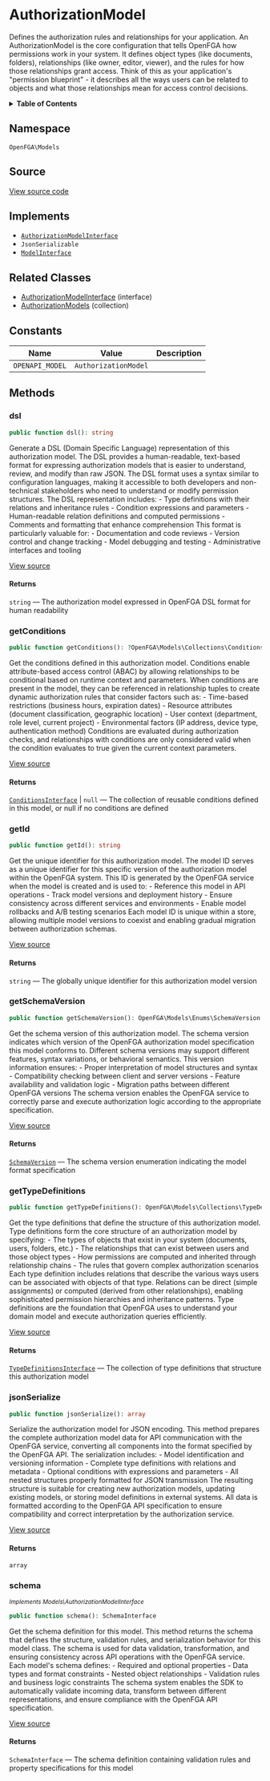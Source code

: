 # AuthorizationModel

Defines the authorization rules and relationships for your application. An AuthorizationModel is the core configuration that tells OpenFGA how permissions work in your system. It defines object types (like documents, folders), relationships (like owner, editor, viewer), and the rules for how those relationships grant access. Think of this as your application&#039;s &quot;permission blueprint&quot; - it describes all the ways users can be related to objects and what those relationships mean for access control decisions.

<details>
<summary><strong>Table of Contents</strong></summary>

- [Namespace](#namespace)
- [Source](#source)
- [Implements](#implements)
- [Related Classes](#related-classes)
- [Constants](#constants)
- [Methods](#methods)

- [`dsl()`](#dsl)
  - [`getConditions()`](#getconditions)
  - [`getId()`](#getid)
  - [`getSchemaVersion()`](#getschemaversion)
  - [`getTypeDefinitions()`](#gettypedefinitions)
  - [`jsonSerialize()`](#jsonserialize)
  - [`schema()`](#schema)

</details>

## Namespace

`OpenFGA\Models`

## Source

[View source code](https://github.com/evansims/openfga-php/blob/main/src/Models/AuthorizationModel.php)

## Implements

- [`AuthorizationModelInterface`](AuthorizationModelInterface.md)
- `JsonSerializable`
- [`ModelInterface`](ModelInterface.md)

## Related Classes

- [AuthorizationModelInterface](Models/AuthorizationModelInterface.md) (interface)
- [AuthorizationModels](Models/Collections/AuthorizationModels.md) (collection)

## Constants

| Name            | Value                | Description |
| --------------- | -------------------- | ----------- |
| `OPENAPI_MODEL` | `AuthorizationModel` |             |

## Methods

### dsl

```php
public function dsl(): string

```

Generate a DSL (Domain Specific Language) representation of this authorization model. The DSL provides a human-readable, text-based format for expressing authorization models that is easier to understand, review, and modify than raw JSON. The DSL format uses a syntax similar to configuration languages, making it accessible to both developers and non-technical stakeholders who need to understand or modify permission structures. The DSL representation includes: - Type definitions with their relations and inheritance rules - Condition expressions and parameters - Human-readable relation definitions and computed permissions - Comments and formatting that enhance comprehension This format is particularly valuable for: - Documentation and code reviews - Version control and change tracking - Model debugging and testing - Administrative interfaces and tooling

[View source](https://github.com/evansims/openfga-php/blob/main/src/Models/AuthorizationModel.php#L73)

#### Returns

`string` — The authorization model expressed in OpenFGA DSL format for human readability

### getConditions

```php
public function getConditions(): ?OpenFGA\Models\Collections\ConditionsInterface

```

Get the conditions defined in this authorization model. Conditions enable attribute-based access control (ABAC) by allowing relationships to be conditional based on runtime context and parameters. When conditions are present in the model, they can be referenced in relationship tuples to create dynamic authorization rules that consider factors such as: - Time-based restrictions (business hours, expiration dates) - Resource attributes (document classification, geographic location) - User context (department, role level, current project) - Environmental factors (IP address, device type, authentication method) Conditions are evaluated during authorization checks, and relationships with conditions are only considered valid when the condition evaluates to true given the current context parameters.

[View source](https://github.com/evansims/openfga-php/blob/main/src/Models/AuthorizationModel.php#L82)

#### Returns

[`ConditionsInterface`](Models/Collections/ConditionsInterface.md) &#124; `null` — The collection of reusable conditions defined in this model, or null if no conditions are defined

### getId

```php
public function getId(): string

```

Get the unique identifier for this authorization model. The model ID serves as a unique identifier for this specific version of the authorization model within the OpenFGA system. This ID is generated by the OpenFGA service when the model is created and is used to: - Reference this model in API operations - Track model versions and deployment history - Ensure consistency across different services and environments - Enable model rollbacks and A/B testing scenarios Each model ID is unique within a store, allowing multiple model versions to coexist and enabling gradual migration between authorization schemas.

[View source](https://github.com/evansims/openfga-php/blob/main/src/Models/AuthorizationModel.php#L91)

#### Returns

`string` — The globally unique identifier for this authorization model version

### getSchemaVersion

```php
public function getSchemaVersion(): OpenFGA\Models\Enums\SchemaVersion

```

Get the schema version of this authorization model. The schema version indicates which version of the OpenFGA authorization model specification this model conforms to. Different schema versions may support different features, syntax variations, or behavioral semantics. This version information ensures: - Proper interpretation of model structures and syntax - Compatibility checking between client and server versions - Feature availability and validation logic - Migration paths between different OpenFGA versions The schema version enables the OpenFGA service to correctly parse and execute authorization logic according to the appropriate specification.

[View source](https://github.com/evansims/openfga-php/blob/main/src/Models/AuthorizationModel.php#L100)

#### Returns

[`SchemaVersion`](Models/Enums/SchemaVersion.md) — The schema version enumeration indicating the model format specification

### getTypeDefinitions

```php
public function getTypeDefinitions(): OpenFGA\Models\Collections\TypeDefinitionsInterface

```

Get the type definitions that define the structure of this authorization model. Type definitions form the core structure of an authorization model by specifying: - The types of objects that exist in your system (documents, users, folders, etc.) - The relationships that can exist between users and those object types - How permissions are computed and inherited through relationship chains - The rules that govern complex authorization scenarios Each type definition includes relations that describe the various ways users can be associated with objects of that type. Relations can be direct (simple assignments) or computed (derived from other relationships), enabling sophisticated permission hierarchies and inheritance patterns. Type definitions are the foundation that OpenFGA uses to understand your domain model and execute authorization queries efficiently.

[View source](https://github.com/evansims/openfga-php/blob/main/src/Models/AuthorizationModel.php#L109)

#### Returns

[`TypeDefinitionsInterface`](Models/Collections/TypeDefinitionsInterface.md) — The collection of type definitions that structure this authorization model

### jsonSerialize

```php
public function jsonSerialize(): array

```

Serialize the authorization model for JSON encoding. This method prepares the complete authorization model data for API communication with the OpenFGA service, converting all components into the format specified by the OpenFGA API. The serialization includes: - Model identification and versioning information - Complete type definitions with relations and metadata - Optional conditions with expressions and parameters - All nested structures properly formatted for JSON transmission The resulting structure is suitable for creating new authorization models, updating existing models, or storing model definitions in external systems. All data is formatted according to the OpenFGA API specification to ensure compatibility and correct interpretation by the authorization service.

[View source](https://github.com/evansims/openfga-php/blob/main/src/Models/AuthorizationModel.php#L118)

#### Returns

`array`

### schema

*<small>Implements Models\AuthorizationModelInterface</small>*

```php
public function schema(): SchemaInterface

```

Get the schema definition for this model. This method returns the schema that defines the structure, validation rules, and serialization behavior for this model class. The schema is used for data validation, transformation, and ensuring consistency across API operations with the OpenFGA service. Each model&#039;s schema defines: - Required and optional properties - Data types and format constraints - Nested object relationships - Validation rules and business logic constraints The schema system enables the SDK to automatically validate incoming data, transform between different representations, and ensure compliance with the OpenFGA API specification.

[View source](https://github.com/evansims/openfga-php/blob/main/src/Models/ModelInterface.php#L52)

#### Returns

`SchemaInterface` — The schema definition containing validation rules and property specifications for this model
